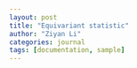 ```yaml
---
layout: post
title: "Equivariant statistic"
author: "Ziyan Li"
categories: journal
tags: [documentation, sample]
---
```


